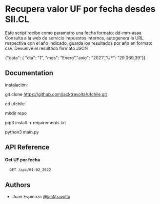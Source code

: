 
# Recupera valor UF por fecha desdes SII.CL

Este script recibe como parametro una fecha formato: dd-mm-aaaa 
Consulta a la web de servicio impuestos internos, 
autogenera la URL respectiva con el año indicado,
guarda los resultados por año en formato csv.
Devuelve el resultado formato JSON

{"data": { "dia": "1", "mes": "Enero","anio": "2021","UF": "29.069,39"}}



## Documentation
instalación:

git clone https://github.com/jacktravolta/ufchile.git

cd ufchile

mkdir repo

pip3 install -r requirements.txt

python3 main.py

## API Reference

#### Get UF por fecha

```https
  GET /api/01-02_2022
```


## Authors

- Juan Espinoza [@jacktravolta](https://github.com/jacktravolta/) 
